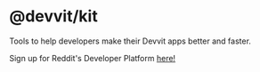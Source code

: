 # @devvit/kit

Tools to help developers make their Devvit apps better and faster.

Sign up for Reddit's Developer Platform [here!](https://developers.reddit.com)
